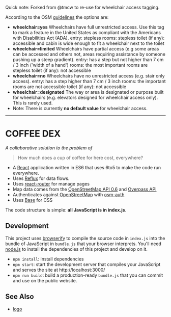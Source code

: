 Quick note:
Forked from @tmcw to re-use for wheelchair access tagging.


According to the OSM [guidelines](http://wiki.openstreetmap.org/wiki/Key:wheelchair) the options are:
* **wheelchair=yes**
    Wheelchairs have full unrestricted access. Use this tag to mark a feature in the United States as compliant with the Americans with Disabilities Act (ADA).
    entry: stepless
    rooms: stepless
    toilet (if any): accessible and cabin is wide enough to fit a wheelchair next to the toilet
* **wheelchair=limited**
    Wheelchairs have partial access (e.g some areas can be accessed and others not, areas requiring assistance by someone pushing up a steep gradient).
    entry: has a step but not higher than 7 cm / 3 inch ('width of a hand')
    rooms: the most important rooms are stepless
   toilet (if any): not accessible
* **wheelchair=no**
    Wheelchairs have no unrestricted access (e.g. stair only access).
    entry: has a step higher than 7 cm / 3 inch
    rooms: the important rooms are not accessible
    toilet (if any): not accessible
* **wheelchair=designated**
    The way or area is designated or purpose built for wheelchairs (e.g. elevators designed for wheelchair access only). This is rarely used.
* Note: There is currently **no default value** for wheelchair access. 

<hr>

# COFFEE DEX

_A collaborative solution to the problem of_

> How much does a cup of coffee for here cost, everywhere?

* A [React](http://facebook.github.io/react/) application written in
ES6 that uses 6to5 to make the code run everywhere.
* Uses [Reflux](https://www.npmjs.org/package/reflux) for data flows.
* Uses [react-router](https://github.com/rackt/react-router) for manage pages
* Map data comes from the [OpenStreetMap API 0.6](http://wiki.openstreetmap.org/wiki/API_v0.6)
  and [Overpass API](http://wiki.openstreetmap.org/wiki/Overpass_API)
* Authenticates against [OpenStreetMap](http://www.openstreetmap.org/)
  with [osm-auth](https://github.com/osmlab/osm-auth)
* Uses [Base](https://www.mapbox.com/base/) for CSS

The code structure is simple: **all JavaScript is in index.js**.

## Development

This project uses [browserify](http://browserify.org/) to compile
the source code in `index.js` into the bundle of JavaScript in `bundle.js`
that your browser interprets. You'll need [node.js](http://nodejs.org/)
to install the dependencies of this project and develop on it.

* `npm install`: install dependencies
* `npm start`: start the development server that compiles your JavaScript and
  serves the site at http://localhost:3000/
* `npm run build`: build a production-ready `bundle.js` that you can commit
  and use on the public website.

## See Also

* [logo](http://www.clker.com/clipart-13288.html)
